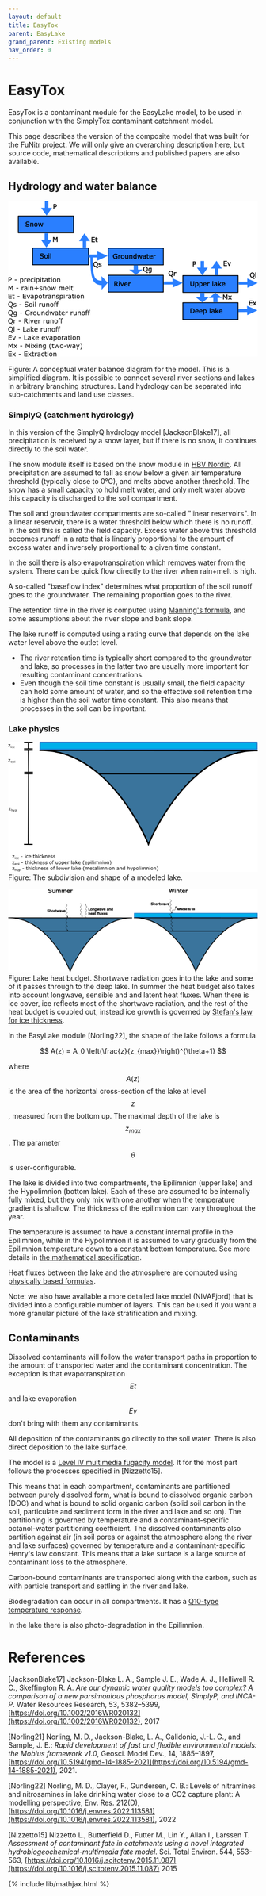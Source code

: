 ```yaml
---
layout: default
title: EasyTox
parent: EasyLake
grand_parent: Existing models
nav_order: 0
---
```


# EasyTox

EasyTox is a contaminant module for the EasyLake model, to be used in conjunction with the SimplyTox contaminant catchment model.

This page describes the version of the composite model that was built for the FuNitr project. We will only give an overarching description here, but source code, mathematical descriptions and published papers are also available.

## Hydrology and water balance

![Water flow diagram](../img/easytox/waterflow.png)

Figure: A conceptual water balance diagram for the model. This is a simplified diagram. It is possible to connect several river sections and lakes in arbitrary branching structures. Land hydrology can be separated into sub-catchments and land use classes.

### SimplyQ (catchment hydrology)

In this version of the SimplyQ hydrology model \[JacksonBlake17\], all precipitation is received by a snow layer, but if there is no snow, it continues directly to the soil water.

The snow module itself is based on the snow module in [HBV Nordic](https://publikasjoner.nve.no/publication/1996/publication1996_07.pdf). All precipitation are assumed to fall as snow below a given air temperature threshold (typically close to 0°C), and melts above another threshold. The snow has a small capacity to hold melt water, and only melt water above this capacity is discharged to the soil compartment.

The soil and groundwater compartments are so-called "linear reservoirs". In a linear reservoir, there is a water threshold below which there is no runoff. In the soil this is called the field capacity. Excess water above this threshold becomes runoff in a rate that is linearly proportional to the amount of excess water and inversely proportional to a given time constant.

In the soil there is also evapotranspiration which removes water from the system. There can be quick flow directly to the river when rain+melt is high.

A so-called "baseflow index" determines what proportion of the soil runoff goes to the groundwater. The remaining proportion goes to the river.

The retention time in the river is computed using [Manning's formula](https://en.wikipedia.org/wiki/Manning_formula), and some assumptions about the river slope and bank slope.

The lake runoff is computed using a rating curve that depends on the lake water level above the outlet level.

* The river retention time is typically short compared to the groundwater and lake, so processes in the latter two are usually more important for resulting contaminant concentrations.
* Even though the soil time constant is usually small, the field capacity can hold some amount of water, and so the effective soil retention time is higher than the soil water time constant. This also means that processes in the soil can be important.

### Lake physics

![Lake shape](../img/easytox/lake.png)
Figure: The subdivision and shape of a modeled lake.

![Lake shape](../img/easytox/lake_rad.png)
Figure: Lake heat budget. Shortwave radiation goes into the lake and some of it passes through to the deep lake. In summer the heat budget also takes into account longwave, sensible and and latent heat fluxes. When there is ice cover, ice reflects most of the shortwave radiation, and the rest of the heat budget is coupled out, instead ice growth is governed by [Stefan's law for ice thickness](https://en.wikipedia.org/wiki/Stefan%27s_equation).

In the EasyLake module \[Norling22\], the shape of the lake follows a formula

$$
A(z) = A_0 \left(\frac{z}{z_{max}}\right)^{\theta+1}
$$

where $$A(z)$$ is the area of the horizontal cross-section of the lake at level $$z$$, measured from the bottom up. The maximal depth of the lake is $$z_{max}$$. The parameter $$\theta$$ is user-configurable.

The lake is divided into two compartments, the Epilimnion (upper lake) and the Hypolimnion (bottom lake). Each of these are assumed to be internally fully mixed, but they only mix with one another when the temperature gradient is shallow. The thickness of the epilimnion can vary throughout the year.

The temperature is assumed to have a constant internal profile in the Epilimnion, while in the Hypolimnion it is assumed to vary gradually from the Epilimnion temperature down to a constant bottom temperature. See more details in [the mathematical specification](autogen/easylake.html).

Heat fluxes between the lake and the atmosphere are computed using [physically based formulas](autogen/auxiliary.html#airsea-lake).

Note: we also have available a more detailed lake model (NIVAFjord) that is divided into a configurable number of layers. This can be used if you want a more granular picture of the lake stratification and mixing.

## Contaminants

Dissolved contaminants will follow the water transport paths in proportion to the amount of transported water and the contaminant concentration. The exception is that evapotranspiration $$Et$$ and lake evaporation $$Ev$$ don't bring with them any contaminants.

All deposition of the contaminants go directly to the soil water. There is also direct deposition to the lake surface.

The model is a [Level IV multimedia fugacity model](https://en.wikipedia.org/wiki/Multimedia_fugacity_model). It for the most part follows the processes specified in \[Nizzetto15\].

This means that in each compartment, contaminants are partitioned between purely dissolved form, what is bound to dissolved organic carbon (DOC) and what is bound to solid organic carbon (solid soil carbon in the soil, particulate and sediment form in the river and lake and so on). The partitioning is governed by temperature and a contaminant-specific octanol-water partitioning coefficient. The dissolved contaminants also partition against air (in soil pores or against the atmosphere along the river and lake surfaces) governed by temperature and a contaminant-specific Henry's law constant. This means that a lake surface is a large source of contaminant loss to the atmosphere.

Carbon-bound contaminants are transported along with the carbon, such as with particle transport and settling in the river and lake.

Biodegradation can occur in all compartments. It has a [Q10-type temperature response](https://en.wikipedia.org/wiki/Q10_(temperature_coefficient)).

In the lake there is also photo-degradation in the Epilimnion.

# References

\[JacksonBlake17\] Jackson-Blake L. A., Sample J. E., Wade A. J., Helliwell R. C., Skeffington R. A. *Are our dynamic water quality models too complex? A comparison of a new parsimonious phosphorus model, SimplyP, and INCA-P*. Water Resources Research, 53, 5382–5399, [https://doi.org/10.1002/2016WR020132](https://doi.org/10.1002/2016WR020132), 2017

\[Norling21\] Norling, M. D., Jackson-Blake, L. A., Calidonio, J.-L. G., and Sample, J. E.: *Rapid development of fast and flexible environmental models: the Mobius framework v1.0*, Geosci. Model Dev., 14, 1885–1897, [https://doi.org/10.5194/gmd-14-1885-2021](https://doi.org/10.5194/gmd-14-1885-2021), 2021.

\[Norling22\] Norling, M. D., Clayer, F., Gundersen, C. B.: Levels of nitramines and nitrosamines in lake drinking water close to a CO2 capture plant: A modelling perspective, Env. Res. 212(D), [https://doi.org/10.1016/j.envres.2022.113581](https://doi.org/10.1016/j.envres.2022.113581), 2022

\[Nizzetto15\] Nizzetto L., Butterfield D., Futter M., Lin Y., Allan I., Larssen T. *Assessment of contaminant fate in catchments using a novel integrated hydrobiogeochemical-multimedia fate model*. Sci. Total Environ. 544, 553-563, [https://doi.org/10.1016/j.scitotenv.2015.11.087](https://doi.org/10.1016/j.scitotenv.2015.11.087) 2015


{% include lib/mathjax.html %}